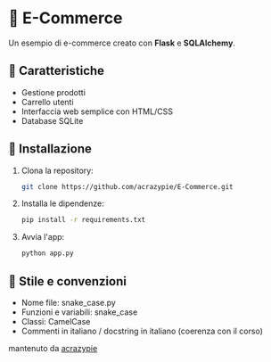 # 🛒 E-Commerce

Un esempio di e-commerce creato con **Flask** e **SQLAlchemy**.

## 📝 Caratteristiche

- Gestione prodotti
- Carrello utenti
- Interfaccia web semplice con HTML/CSS
- Database SQLite

## 💾 Installazione

1. Clona la repository:
   ```bash
   git clone https://github.com/acrazypie/E-Commerce.git
   ```
2. Installa le dipendenze:
   ```bash
   pip install -r requirements.txt
   ```
3. Avvia l'app:
   ```bash
   python app.py
   ```

## 🚀 Stile e convenzioni

- Nome file: snake_case.py
- Funzioni e variabili: snake_case
- Classi: CamelCase
- Commenti in italiano / docstring in italiano (coerenza con il corso)

mantenuto da [acrazypie](https://linktr.ee/gen3sio)
